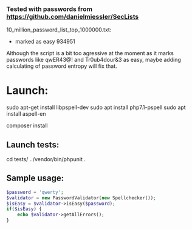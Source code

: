 ### Tested with passwords from https://github.com/danielmiessler/SecLists
10_million_password_list_top_1000000.txt:
- marked as easy 934951

Although the script is a bit too agressive at the moment as it marks passwords like qwER43@! and Tr0ub4dour&3 as easy, maybe adding calculating of password entropy will fix that.

# Launch:
sudo apt-get install libpspell-dev 
sudo apt install php7.1-pspell
sudo apt install aspell-en

composer install

## Launch tests:
cd tests/
../vendor/bin/phpunit .

## Sample usage:
```php
$password = 'qwerty';
$validator = new PasswordValidator(new Spellchecker());
$isEasy = $validator->isEasy($password);
if($isEasy) {
	echo $validator->getAllErrors();
}
```